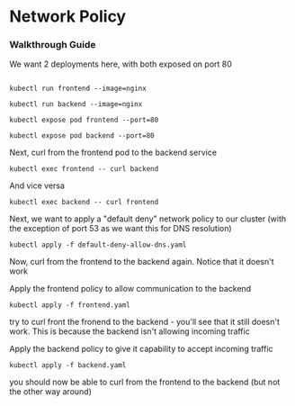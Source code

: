 # Network Policy

### Walkthrough Guide

We want 2 deployments here, with both exposed on port 80

```

kubectl run frontend --image=nginx

kubectl run backend --image=nginx

kubectl expose pod frontend --port=80

kubectl expose pod backend --port=80

```

Next, curl from the frontend pod to the backend service

```kubectl exec frontend -- curl backend```

And vice versa

```kubectl exec backend -- curl frontend```

Next, we want to apply a "default deny" network policy to our cluster (with the exception of port 53 as we want this for DNS resolution)

```kubectl apply -f default-deny-allow-dns.yaml```

Now, curl from the frontend to the backend again. Notice that it doesn't work

Apply the frontend policy to allow communication to the backend

```kubectl apply -f frontend.yaml```

 try to curl front the fronend to the backend - you'll see that it still doesn't work. This is because the backend isn't allowing incoming traffic

Apply the backend policy to give it capability to accept incoming traffic

```kubectl apply -f backend.yaml```

you should now be able to curl from the frontend to the backend (but not the other way around)
